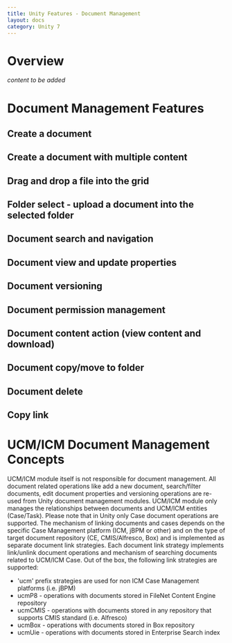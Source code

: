 ```yaml
---
title: Unity Features - Document Management
layout: docs
category: Unity 7
---
```

# Overview

*content to be added* 

# Document Management Features

## Create a document     
## Create a document with multiple content      
## Drag and drop a file into the grid
## Folder select - upload a document into the selected folder
## Document search and navigation
## Document view and update properties
## Document versioning
## Document permission management
## Document content action (view content and download)
## Document copy/move to folder
## Document delete
## Copy link

# UCM/ICM Document Management Concepts

UCM/ICM module itself is not responsible for document management. All document related
operations like add a new document, search/filter documents, edit document properties and
versioning operations are re-used from Unity document management modules. UCM/ICM module
only manages the relationships between documents and UCM/ICM entities (Case/Task). Please note
that in Unity only Case document operations are supported.
The mechanism of linking documents and cases depends on the specific Case Management
platform (ICM, jBPM or other) and on the type of target document repository (CE,
CMIS/Alfresco, Box) and is implemented as separate document link strategies. Each document
link strategy implements link/unlink document operations and mechanism of searching
documents related to UCM/ICM Case.
Out of the box, the following link strategies are supported:
- 'ucm' prefix strategies are used for non ICM Case Management platforms (i.e. jBPM)
- ucmP8 - operations with documents stored in FileNet Content Engine repository
- ucmCMIS - operations with documents stored in any repository that supports CMIS
standard (i.e. Alfresco)
- ucmBox - operations with documents stored in Box repository
- ucmUie - operations with documents stored in Enterprise Search index